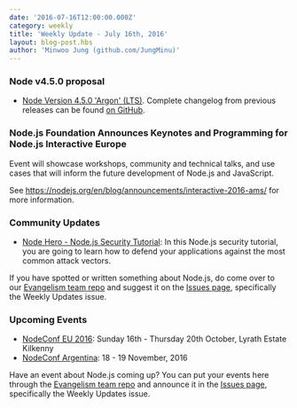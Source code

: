 ```yaml
---
date: '2016-07-16T12:00:00.000Z'
category: weekly
title: 'Weekly Update - July 16th, 2016'
layout: blog-post.hbs
author: 'Minwoo Jung (github.com/JungMinu)'
---
```


### Node v4.5.0 proposal

- [Node Version 4.5.0 'Argon' (LTS)](https://github.com/nodejs/node/pull/7688). Complete changelog from previous releases can be found [on GitHub](https://github.com/nodejs/node/blob/main/CHANGELOG.md).

### Node.js Foundation Announces Keynotes and Programming for Node.js Interactive Europe

Event will showcase workshops, community and technical talks, and use cases that will inform the future development of Node.js and JavaScript.

See https://nodejs.org/en/blog/announcements/interactive-2016-ams/ for more information.

### Community Updates

- [Node Hero - Node.js Security Tutorial](https://blog.risingstack.com/node-hero-node-js-security-tutorial/): In this Node.js security tutorial, you are going to learn how to defend your applications against the most common attack vectors.

If you have spotted or written something about Node.js, do come over to our [Evangelism team repo](https://github.com/nodejs/evangelism) and suggest it on the [Issues page](https://github.com/nodejs/evangelism/issues), specifically the Weekly Updates issue.

### Upcoming Events

- [NodeConf EU 2016](http://www.nodeconf.eu/): Sunday 16th - Thursday 20th October, Lyrath Estate Kilkenny
- [NodeConf Argentina](https://2016.nodeconf.com.ar): 18 - 19 November, 2016

Have an event about Node.js coming up? You can put your events here through the [Evangelism team repo](https://github.com/nodejs/evangelism) and announce it in the [Issues page](https://github.com/nodejs/evangelism/issues), specifically the Weekly Updates issue.
